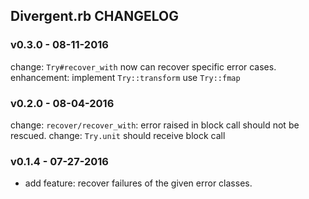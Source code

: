 ## Divergent.rb CHANGELOG

### v0.3.0 - 08-11-2016

change: `Try#recover_with` now can recover specific error cases.
enhancement: implement `Try::transform` use `Try::fmap`

### v0.2.0 - 08-04-2016

change: `recover/recover_with`: error raised in block call should not be rescued.
change: `Try.unit` should receive block call


### v0.1.4 - 07-27-2016

- add feature: recover failures of the given error classes.


